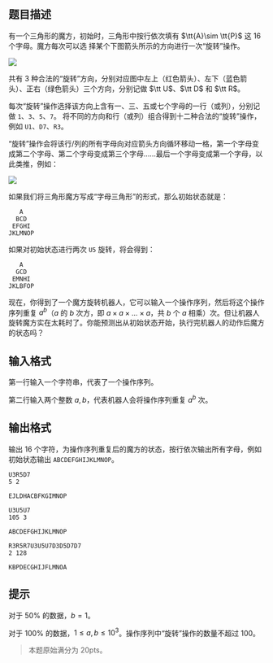 ## 题目描述
有一个三角形的魔方，初始时，三角形中按行依次填有 $\tt{A}\sim \tt{P}$ 这 $16$ 个字母。魔方每次可以选
择某个下图箭头所示的方向进行⼀次“旋转”操作。

![](https://cdn.luogu.com.cn/upload/image_hosting/ygm6fmz9.png)

共有 $3$ 种合法的“旋转”方向，分别对应图中左上（红色箭头）、左下（蓝色箭头）、正右（绿色箭头）三个方向，分别记做 $\tt U$、$\tt D$ 和 $\tt R$。

每次“旋转”操作选择该方向上含有一、三、五或七个字母的一行（或列），分别记做 `1`、`3`、`5`、`7`。 将不同的方向和行（或列）组合得到十二种合法的“旋转”操作，例如 `U1`、`D7`、`R3`。

“旋转”操作会将该行/列的所有字母向对应箭头方向循环移动一格，第一个字母变成第二个字母、第二个字母变成第三个字母……最后一个字母变成第一个字母，以此类推，例如：

![](https://cdn.luogu.com.cn/upload/image_hosting/agd4fc52.png)

如果我们将三角形魔方写成“字母三角形”的形式，那么初始状态就是：

```
   A
  BCD
 EFGHI
JKLMNOP
```

如果对初始状态进行两次 `U5` 旋转，将会得到：

```
   A
  GCD
 EMNHI
JKLBFOP
```

现在，你得到了一个魔方旋转机器人，它可以输入⼀个操作序列，然后将这个操作序列重复 $a^b$（$a$ 的 $b$ 次方，即 $a\times a\times \dots\times a$，共 $b$ 个 $a$ 相乘）次。但让机器人旋转魔方实在太耗时了。你能预测出从初始状态开始，执行完机器人的动作后魔方的状态吗？

## 输入格式
第一行输⼊一个字符串，代表了一个操作序列。

第二行输⼊两个整数 $a,b$，代表机器⼈会将操作序列重复 $a^b$ 次。

## 输出格式
输出 $16$ 个字符，为操作序列重复后的魔方的状态，按行依次输出所有字母，例如初始状态输出 `ABCDEFGHIJKLMNOP`。

```input1
U3R5D7
5 2
```

```output1
EJLDHACBFKGIMNOP
```

```input2
U3U5U7
105 3
```

```output2
ABCDEFGHIJKLMNOP
```

```input3
R3R5R7U3U5U7D3D5D7D7
2 128
```

```output3
KBPDECGHIJFLMNOA
```

## 提示
对于 $50\%$ 的数据，$b=1$。

对于 $100\%$ 的数据，$1\leq a,b\leq 10^3$。操作序列中“旋转”操作的数量不超过 $100$。

>本题原始满分为 $20\text{pts}$。

